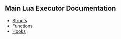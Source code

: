 ## Main Lua Executor Documentation
* [Structs](#structs)
* [Functions](#functions)
* [Hooks](#hooks)
